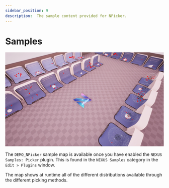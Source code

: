 ```yaml
---
sidebar_position: 9
description:  The sample content provided for NPicker.
---
```


# Samples

![NPicker](picker-samples.webp)


The `DEMO_NPicker` sample map is available once you have enabled the `NEXUS Samples: Picker` plugin. This is found in the `NEXUS Samples` category in the `Edit > Plugins` window.

The map shows at runtime all of the different distributions available through the different picking methods.
